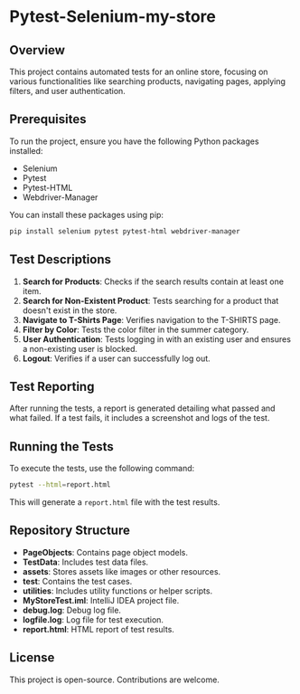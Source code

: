 
# Pytest-Selenium-my-store

## Overview
This project contains automated tests for an online store, focusing on various functionalities like searching products, navigating pages, applying filters, and user authentication.

## Prerequisites
To run the project, ensure you have the following Python packages installed:
- Selenium
- Pytest
- Pytest-HTML
- Webdriver-Manager

You can install these packages using pip:
```sh
pip install selenium pytest pytest-html webdriver-manager
```

## Test Descriptions
1. **Search for Products**: Checks if the search results contain at least one item.
2. **Search for Non-Existent Product**: Tests searching for a product that doesn't exist in the store.
3. **Navigate to T-Shirts Page**: Verifies navigation to the T-SHIRTS page.
4. **Filter by Color**: Tests the color filter in the summer category.
5. **User Authentication**: Tests logging in with an existing user and ensures a non-existing user is blocked.
6. **Logout**: Verifies if a user can successfully log out.

## Test Reporting
After running the tests, a report is generated detailing what passed and what failed. If a test fails, it includes a screenshot and logs of the test.

## Running the Tests
To execute the tests, use the following command:
```sh
pytest --html=report.html
```
This will generate a `report.html` file with the test results.

## Repository Structure
- **PageObjects**: Contains page object models.
- **TestData**: Includes test data files.
- **assets**: Stores assets like images or other resources.
- **test**: Contains the test cases.
- **utilities**: Includes utility functions or helper scripts.
- **MyStoreTest.iml**: IntelliJ IDEA project file.
- **debug.log**: Debug log file.
- **logfile.log**: Log file for test execution.
- **report.html**: HTML report of test results.

## License
This project is open-source. Contributions are welcome.
